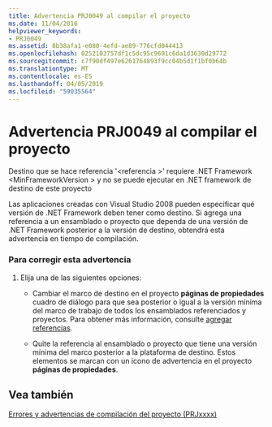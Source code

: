 ```yaml
---
title: Advertencia PRJ0049 al compilar el proyecto
ms.date: 11/04/2016
helpviewer_keywords:
- PRJ0049
ms.assetid: 8b38afa1-e080-4efd-ae89-776cfd044413
ms.openlocfilehash: 0252103757df1c5dc95c9691c6da1d3630d29772
ms.sourcegitcommit: c7f90df497e6261764893f9cc04b5d1f1bf0b64b
ms.translationtype: MT
ms.contentlocale: es-ES
ms.lasthandoff: 04/05/2019
ms.locfileid: "59035564"
---
```

# <a name="project-build-warning-prj0049"></a>Advertencia PRJ0049 al compilar el proyecto

Destino que se hace referencia '\<referencia >' requiere .NET Framework \<MinFrameworkVersion > y no se puede ejecutar en .NET framework de destino de este proyecto

Las aplicaciones creadas con Visual Studio 2008 pueden especificar qué versión de .NET Framework deben tener como destino. Si agrega una referencia a un ensamblado o proyecto que dependa de una versión de .NET Framework posterior a la versión de destino, obtendrá esta advertencia en tiempo de compilación.

### <a name="to-correct-this-warning"></a>Para corregir esta advertencia

1. Elija una de las siguientes opciones:

   - Cambiar el marco de destino en el proyecto **páginas de propiedades** cuadro de diálogo para que sea posterior o igual a la versión mínima del marco de trabajo de todos los ensamblados referenciados y proyectos. Para obtener más información, consulte [agregar referencias](../../build/adding-references-in-visual-cpp-projects.md).

   - Quite la referencia al ensamblado o proyecto que tiene una versión mínima del marco posterior a la plataforma de destino. Estos elementos se marcan con un icono de advertencia en el proyecto **páginas de propiedades**.

## <a name="see-also"></a>Vea también

[Errores y advertencias de compilación del proyecto (PRJxxxx)](../../error-messages/tool-errors/project-build-errors-and-warnings-prjxxxx.md)